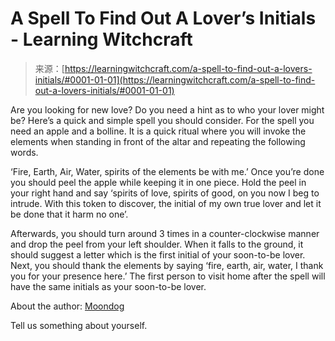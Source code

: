 <!--yml
category: 未分类
date: 2024-06-12 18:16:17
-->

# A Spell To Find Out A Lover’s Initials - Learning Witchcraft

> 来源：[https://learningwitchcraft.com/a-spell-to-find-out-a-lovers-initials/#0001-01-01](https://learningwitchcraft.com/a-spell-to-find-out-a-lovers-initials/#0001-01-01)

Are you looking for new love? Do you need a hint as to who your lover might be? Here’s a quick and simple spell you should consider. For the spell you need an apple and a bolline. It is a quick ritual where you will invoke the elements when standing in front of the altar and repeating the following words.

‘Fire, Earth, Air, Water, spirits of the elements be with me.’ Once you’re done you should peel the apple while keeping it in one piece. Hold the peel in your right hand and say ‘spirits of love, spirits of good, on you now I beg to intrude. With this token to discover, the initial of my own true lover and let it be done that it harm no one’.

Afterwards, you should turn around 3 times in a counter-clockwise manner and drop the peel from your left shoulder. When it falls to the ground, it should suggest a letter which is the first initial of your soon-to-be lover. Next, you should thank the elements by saying ‘fire, earth, air, water, I thank you for your presence here.’ The first person to visit home after the spell will have the same initials as your soon-to-be lover.

About the author: [Moondog](https://learningwitchcraft.com/profile/?tthayer/)

Tell us something about yourself.